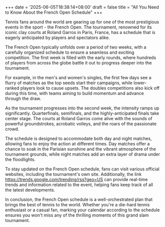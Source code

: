 +++
date = '2025-06-05T18:38:14+08:00'
draft = false
title = "All You Need to Know About the French Open Schedule"
+++

Tennis fans around the world are gearing up for one of the most prestigious events in the sport - the French Open. The tournament, renowned for its iconic clay courts at Roland Garros in Paris, France, has a schedule that is eagerly anticipated by players and spectators alike. 

The French Open typically unfolds over a period of two weeks, with a carefully organized schedule to ensure a seamless and exciting competition. The first week is filled with the early rounds, where hundreds of players from across the globe battle it out to progress deeper into the tournament. 

For example, in the men's and women's singles, the first few days see a flurry of matches as the top seeds start their campaigns, while lower-ranked players look to cause upsets. The doubles competitions also kick off during this time, with teams aiming to build momentum and advance through the draw. 

As the tournament progresses into the second week, the intensity ramps up significantly. Quarterfinals, semifinals, and the highly-anticipated finals take center stage. The courts at Roland Garros come alive with the sounds of powerful groundstrokes, acrobatic volleys, and the roars of the passionate crowd. 

The schedule is designed to accommodate both day and night matches, allowing fans to enjoy the action at different times. Day matches offer a chance to soak in the Parisian sunshine and the vibrant atmosphere of the tournament grounds, while night matches add an extra layer of drama under the floodlights. 

To stay updated on the French Open schedule, fans can visit various official websites, including the tournament's own site. Additionally, the link https://trends.google.com/trending/rss?geo=US can provide real-time trends and information related to the event, helping fans keep track of all the latest developments. 

In conclusion, the French Open schedule is a well-orchestrated plan that brings the best of tennis to the world. Whether you're a die-hard tennis enthusiast or a casual fan, marking your calendar according to the schedule ensures you won't miss any of the thrilling moments of this grand slam tournament.